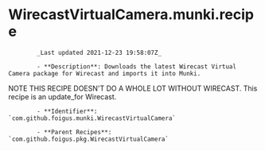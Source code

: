# WirecastVirtualCamera.munki.recipe

            _Last updated 2021-12-23 19:58:07Z_

            - **Description**: Downloads the latest Wirecast Virtual Camera package for Wirecast and imports it into Munki.

NOTE THIS RECIPE DOESN'T DO A WHOLE LOT WITHOUT WIRECAST. This recipe is an update_for Wirecast.

            - **Identifier**: `com.github.foigus.munki.WirecastVirtualCamera`

            - **Parent Recipes**: `com.github.foigus.pkg.WirecastVirtualCamera`
